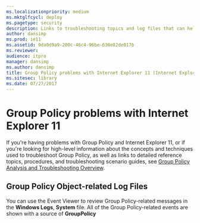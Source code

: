 ```yaml
---
ms.localizationpriority: medium
ms.mktglfcycl: deploy
ms.pagetype: security
description: Links to troubleshooting topics and log files that can help address Group Policy problems with Internet Explorer 11.
author: dansimp
ms.prod: ie11
ms.assetid: 0da0d9a9-200c-46c4-96be-630e82de017b
ms.reviewer:
audience: itpro
manager: dansimp
ms.author: dansimp
title: Group Policy problems with Internet Explorer 11 (Internet Explorer 11 for IT Pros)
ms.sitesec: library
ms.date: 07/27/2017
---
```



# Group Policy problems with Internet Explorer 11
If you're having problems with Group Policy and Internet Explorer 11, or if you're looking for high-level information about the concepts and techniques used to troubleshoot Group Policy, as well as links to detailed reference topics, procedures, and troubleshooting scenario guides, see [Group Policy Analysis and Troubleshooting Overview](https://go.microsoft.com/fwlink/p/?LinkId=279872).

## Group Policy Object-related Log Files
You can use the Event Viewer to review Group Policy-related messages in the **Windows Logs**, **System** file. All of the Group Policy-related events are shown with a source of **GroupPolicy**







